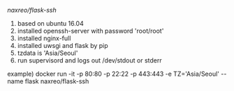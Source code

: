 *naxreo/flask-ssh*

1. based on ubuntu 16.04
2. installed openssh-server with password 'root/root'
3. installed nginx-full
4. installed uwsgi and flask by pip
5. tzdata is 'Asia/Seoul'
6. run supervisord and logs out /dev/stdout or stderr

example)
docker run -it -p 80:80 -p 22:22 -p 443:443 -e TZ='Asia/Seoul' --name flask naxreo/flask-ssh
